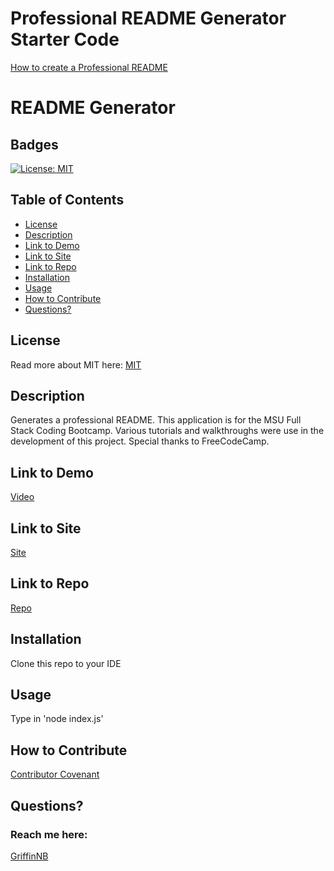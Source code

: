 # Professional README Generator Starter Code

[How to create a Professional README](https://coding-boot-camp.github.io/full-stack/github/professional-readme-guide)
# README Generator
  ## Badges
  [![License: MIT](https://img.shields.io/badge/License-MIT-yellow.svg)](https://opensource.org/licenses/MIT)

  ## Table of Contents
  * [License](#license)
  * [Description](#description)
  * [Link to Demo](#link-to-demo)
  * [Link to Site](#link-to-site) 
  * [Link to Repo](#link-to-repo)
  * [Installation](#installation)
  * [Usage](#usage)
  * [How to Contribute](#how-to-contribute)
  * [Questions?](#questions)


  ## License
  Read more about MIT here:
  [MIT](https://opensource.org/licenses/MIT)

  ## Description
  Generates a professional README. This application is for the MSU Full Stack Coding Bootcamp. Various tutorials and walkthroughs were use in the development of this project. Special thanks to FreeCodeCamp.

  ## Link to Demo
  [Video](https://drive.google.com/file/d/1cbvv7mo5yp_Lht-Ti-5upUWKc7RON7Kh/view)

  ## Link to Site
  [Site](https://griffinnb.github.io/README-generator/)

  ## Link to Repo
  [Repo](https://github.com/GriffinNB/README-generator)


  ## Installation
  Clone this repo to your IDE

  ## Usage
  Type in 'node index.js'

  ## How to Contribute
  [Contributor Covenant](https://www.contributor-covenant.org/)  


  ## Questions?
  ### Reach me here: 
  [GriffinNB](https://github.com/GriffinNB)  






